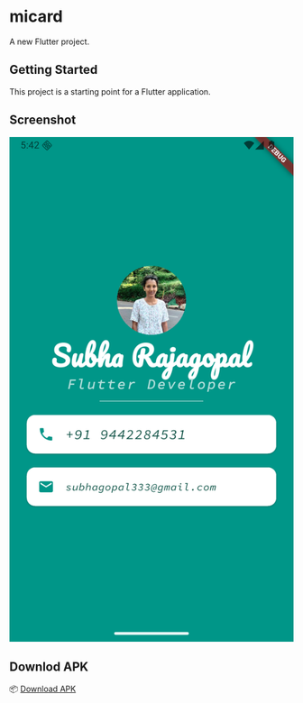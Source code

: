 # micard

A new Flutter project.

## Getting Started

This project is a starting point for a Flutter application.

## Screenshot

![App Screenshot](images/screenshot1.png)

## Downlod APK

📦 [Download APK](https://drive.google.com/file/d/19Bnk0cubwHem7h63sIuN930O4yYSU1AF/view?usp=sharing)